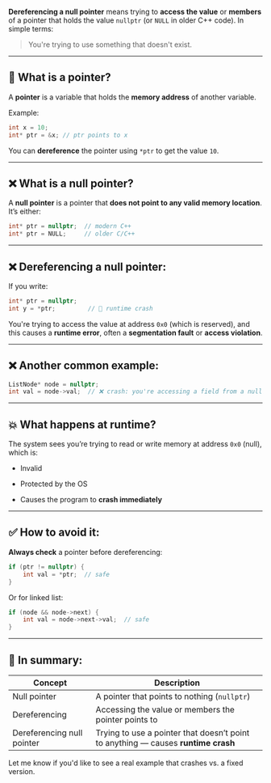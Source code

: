 **Dereferencing a null pointer** means trying to **access the value** or **members** of a pointer that holds the value `nullptr` (or `NULL` in older C++ code). In simple terms:

> You're trying to use something that doesn't exist.

---

## 🧠 What is a pointer?

A **pointer** is a variable that holds the **memory address** of another variable.

Example:

```cpp
int x = 10;
int* ptr = &x; // ptr points to x
```

You can **dereference** the pointer using `*ptr` to get the value `10`.

---

## ❌ What is a null pointer?

A **null pointer** is a pointer that **does not point to any valid memory location**. It’s either:

```cpp
int* ptr = nullptr;  // modern C++
int* ptr = NULL;     // older C/C++
```

---

## ❌ Dereferencing a null pointer:

If you write:

```cpp
int* ptr = nullptr;
int y = *ptr;         // 🚨 runtime crash
```

You're trying to access the value at address `0x0` (which is reserved), and this causes a **runtime error**, often a **segmentation fault** or **access violation**.

---

## ❌ Another common example:

```cpp
ListNode* node = nullptr;
int val = node->val;  // ❌ crash: you're accessing a field from a null pointer
```

---

## 💥 What happens at runtime?

The system sees you’re trying to read or write memory at address `0x0` (null), which is:

- Invalid
    
- Protected by the OS
    
- Causes the program to **crash immediately**
    

---

## ✅ How to avoid it:

**Always check** a pointer before dereferencing:

```cpp
if (ptr != nullptr) {
    int val = *ptr;  // safe
}
```

Or for linked list:

```cpp
if (node && node->next) {
    int val = node->next->val;  // safe
}
```

---

## 🧠 In summary:

|Concept|Description|
|---|---|
|Null pointer|A pointer that points to nothing (`nullptr`)|
|Dereferencing|Accessing the value or members the pointer points to|
|Dereferencing null pointer|Trying to use a pointer that doesn’t point to anything — causes **runtime crash**|

Let me know if you'd like to see a real example that crashes vs. a fixed version.